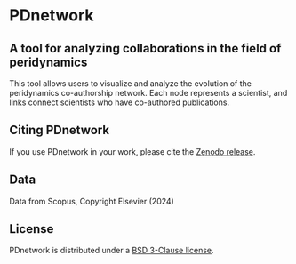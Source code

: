 # PDnetwork

## A tool for analyzing collaborations in the field of peridynamics
This tool allows users to visualize and analyze the evolution of the peridynamics co-authorship network. Each node represents a scientist, and links connect scientists who have co-authored publications.

## Citing PDnetwork
If you use PDnetwork in your work, please cite the [Zenodo release](Todo).

## Data
Data from Scopus, Copyright Elsevier (2024)

## License
PDnetwork is distributed under a [BSD 3-Clause license](LICENSE).
